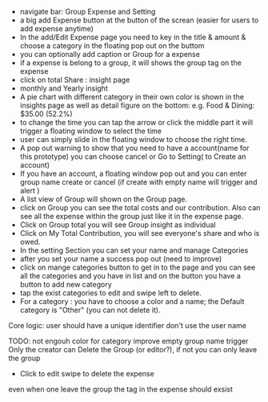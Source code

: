 - navigate bar: Group Expense and Setting
- a big add Expense button at the button of the screan (easier for users to add expense anytime)
- In the add/Edit Expense page you need to key in the title & amount & choose a category in the floating pop out on the buttom
- you can optionally add caption or Group for a expense 
- if a expense is belong to a group, it will shows the group tag on the expense
- click on total Share : insight page 
- monthly and Yearly insight 
- A pie chart with different category in their own color is shown in the insights page as well as detail figure on the bottom: e.g. Food & Dining: $35.00 (52.2%)
- to change the time you can tap the arrow or click the middle part it will trigger a floating window to select the time
- user can simply slide in the floating window to choose the right time.
- A pop out warning to show that you need to have a account(name for this prototype) you can choose cancel or Go to Setting( to Create an account)
- If you have an account, a floating window pop out and you can enter group name create or cancel (if create with empty name will trigger and alert )
- A list view of Group will shown on the Group page. 
- click on Group you can see the total costs and our contribution. Also can see all the expense within the group just like it in the expense page.
- Click on Group total you will see Group insight as individual
- Click on My Total Contribution, you will see everyone's share and who is owed.
- In the setting Section you can set your name and manage Categories
- after you set your name a success pop out (need to improve)
- click on mange categories button to get in to the page and you can see all the categories and you have in list and on the button you have a button to add new category
- tap the exist categories to edit and swipe left to delete.
- For a category : you have to choose a color and a name; the Default category is "Other" (you can not delete it).

Core logic:
user should have a unique identifier don't use the user name 

TODO:
not engouh color for category
improve empty group name trigger
Only the creator can Delete the Group (or editor?), if not you can only leave the group
- Click to edit swipe to delete the expense


even when one leave the group the tag in the expense should exsist